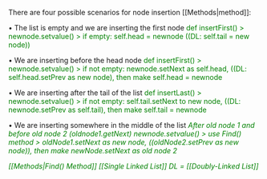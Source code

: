 
There are four possible scenarios for node insertion [[Methods|method]]: 

• The list is empty and we are inserting the first node 
<font style="color:green">def insertFirst() > newnode.setvalue() > if empty: self.head = newnode ((DL: self.tail = new node))</font>

• We are inserting before the head node 
<font style="color:green">def insertFirst() > newnode.setvalue() > if not empty:  newnode.setNext as self.head, ((DL: self.head.setPrev as new node), then make self.head = newnode</font>

• We are inserting after the tail of the list 
<font style="color:green">def insertLast() > newnode.setvalue() > if not empty:  self.tail.setNext to new node, ((DL: newnode.setPrev as self.tail), then make self.tail = newnode</font>

• We are inserting somewhere in the middle of the list
<i style="color:green">After old node 1 and before old node 2 (oldnode1.getNext)</font>
<font style="color:green">newnode.setvalue() > use Find() method >    oldNode1.setNext as new node, ((oldNode2.setPrev as new node)), then make newNode.setNext as old node 2</font>

[[Methods|Find() Method]]
[[Single Linked List]]
DL = [[Doubly-Linked List]]